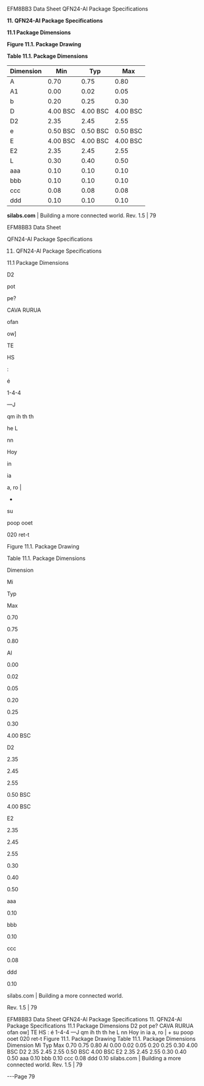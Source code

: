 EFM8BB3 Data Sheet
QFN24-AI Package Specifications

**11. QFN24-AI Package Specifications**

**11.1 Package Dimensions**

**Figure 11.1. Package Drawing**

**Table 11.1. Package Dimensions**

|Dimension|Min|Typ|Max|
|---|---|---|---|
|A|0.70|0.75|0.80|
|A1|0.00|0.02|0.05|
|b|0.20|0.25|0.30|
|D|4.00 BSC|4.00 BSC|4.00 BSC|
|D2|2.35|2.45|2.55|
|e|0.50 BSC|0.50 BSC|0.50 BSC|
|E|4.00 BSC|4.00 BSC|4.00 BSC|
|E2|2.35|2.45|2.55|
|L|0.30|0.40|0.50|
|aaa|0.10|0.10|0.10|
|bbb|0.10|0.10|0.10|
|ccc|0.08|0.08|0.08|
|ddd|0.10|0.10|0.10|



**silabs.com** | Building a more connected world. Rev. 1.5 | 79



EFM8BB3 Data Sheet

QFN24-Al Package Specifications

11. QFN24-Al Package Specifications

11.1 Package Dimensions

D2

pot

pe?

CAVA RURUA

ofan

ow]

TE

HS

:

é

1-4-4

—J

qm ih th th

he L

nn

Hoy

in

ia

a, ro |

+

su

poop ooet

020 ret-t

Figure 11.1. Package Drawing

Table 11.1. Package Dimensions

Dimension

Mi

Typ

Max

0.70

0.75

0.80

Al

0.00

0.02

0.05

0.20

0.25

0.30

4.00 BSC

D2

2.35

2.45

2.55

0.50 BSC

4.00 BSC

E2

2.35

2.45

2.55

0.30

0.40

0.50

aaa

0.10

bbb

0.10

ccc

0.08

ddd

0.10

silabs.com | Building a more connected world.

Rev. 1.5 | 79

EFM8BB3 Data Sheet
QFN24-Al Package Specifications
11. QFN24-Al Package Specifications
11.1 Package Dimensions
D2
pot pe? CAVA RURUA
ofan
ow]
TE
HS
:
é
1-4-4
—J
qm
ih
th
th
he L nn
Hoy
in ia
a,
ro | +
su
poop ooet
020
ret-t
Figure 11.1. Package Drawing
Table 11.1. Package Dimensions
Dimension Mi Typ Max
0.70 0.75 0.80
Al 0.00 0.02 0.05
0.20 0.25 0.30
4.00 BSC
D2 2.35 2.45 2.55
0.50 BSC
4.00 BSC
E2 2.35 2.45 2.55
0.30 0.40 0.50
aaa 0.10
bbb 0.10
ccc 0.08
ddd 0.10
silabs.com | Building a more connected world. Rev. 1.5 | 79


---Page 79 

